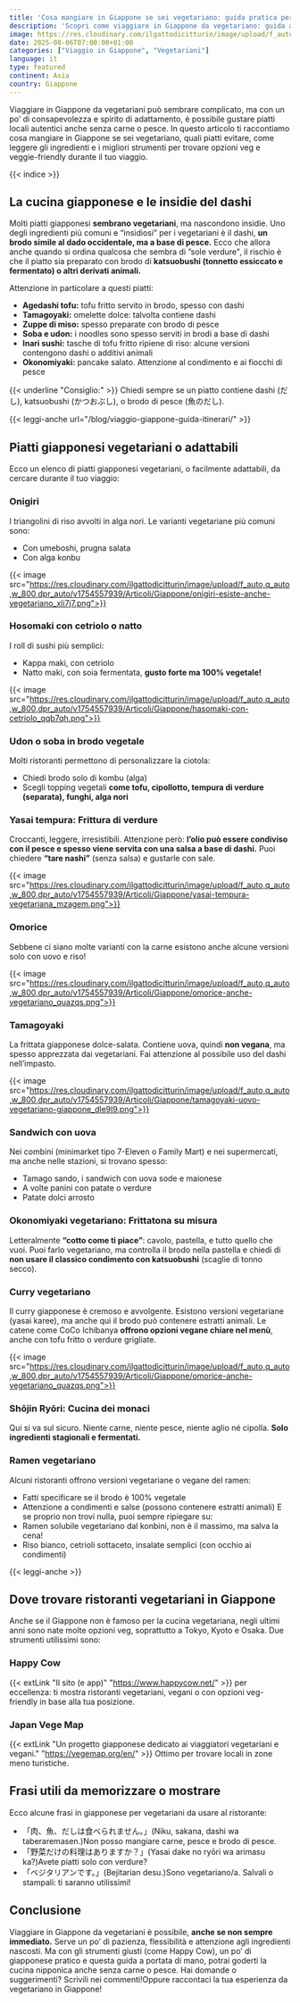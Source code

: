 ```yaml
---
title: 'Cosa mangiare in Giappone se sei vegetariano: guida pratica per viaggiatori'
description: 'Scopri come viaggiare in Giappone da vegetariano: guida ai piatti senza carne o pesce, come evitare il dashi, ristoranti veg-friendly e frasi utili in giapponese. Perfetto per Tokyo, Kyoto e Osaka!'
image: https://res.cloudinary.com/ilgattodicitturin/image/upload/f_auto,q_auto,w_800,dpr_auto/v1754557336/Articoli/Giappone/guida-giappone-per-vegetariani_cuz5y5.png
date: 2025-08-06T07:00:00+01:00
categories: ["Viaggio in Giappone", "Vegetariani"]
language: it
type: featured
continent: Asia
country: Giappone
---
```

Viaggiare in Giappone da vegetariani può sembrare complicato, ma con un po’ di consapevolezza e spirito di adattamento, è possibile gustare piatti locali autentici anche senza carne o pesce. In questo articolo ti raccontiamo cosa mangiare in Giappone se sei vegetariano, quali piatti evitare, come leggere gli ingredienti e i migliori strumenti per trovare opzioni veg e veggie-friendly durante il tuo viaggio.

{{< indice >}}

## La cucina giapponese e le insidie del dashi
Molti piatti giapponesi **sembrano vegetariani**, ma nascondono insidie. Uno degli ingredienti più comuni e “insidiosi” per i vegetariani è il dashi, **un brodo simile al dado occidentale, ma a base di pesce.** Ecco che allora anche quando si ordina qualcosa che sembra di ”sole verdure", il rischio è che il piatto sia preparato con brodo di **katsuobushi (tonnetto essiccato e fermentato) o altri derivati animali.**

Attenzione in particolare a questi piatti:
* **Agedashi tofu:** tofu fritto servito in brodo, spesso con dashi
* **Tamagoyaki:** omelette dolce: talvolta contiene dashi
* **Zuppe di miso:** spesso preparate con brodo di pesce
* **Soba e udon:** i noodles sono spesso serviti in brodi a base di dashi
* **Inari sushi:** tasche di tofu fritto ripiene di riso: alcune versioni contengono dashi o additivi animali
* **Okonomiyaki:** pancake salato. Attenzione al condimento e ai fiocchi di pesce

{{< underline "Consiglio:" >}} Chiedi sempre se un piatto contiene dashi (だし), katsuobushi (かつおぶし), o brodo di pesce (魚のだし).

{{< leggi-anche url="/blog/viaggio-giappone-guida-itinerari/" >}}

## Piatti giapponesi vegetariani o adattabili
Ecco un elenco di piatti giapponesi vegetariani, o facilmente adattabili, da cercare durante il tuo viaggio:

### Onigiri
I triangolini di riso avvolti in alga nori. Le varianti vegetariane più comuni sono:
* Con umeboshi, prugna salata
* Con alga konbu

{{< image src="https://res.cloudinary.com/ilgattodicitturin/image/upload/f_auto,q_auto,w_800,dpr_auto/v1754557939/Articoli/Giappone/onigiri-esiste-anche-vegetariano_xli7j7.png">}}

### Hosomaki con cetriolo o natto
I roll di sushi più semplici:
* Kappa maki, con cetriolo
* Natto maki, con soia fermentata, **gusto forte ma 100% vegetale!**

{{< image src="https://res.cloudinary.com/ilgattodicitturin/image/upload/f_auto,q_auto,w_800,dpr_auto/v1754557939/Articoli/Giappone/hasomaki-con-cetriolo_qqb7qh.png">}}

### Udon o soba in brodo vegetale
Molti ristoranti permettono di personalizzare la ciotola:
* Chiedi brodo solo di kombu (alga)
* Scegli topping vegetali **come tofu, cipollotto, tempura di verdure (separata), funghi, alga nori**

### Yasai tempura: Frittura di verdure
Croccanti, leggere, irresistibili. Attenzione però: **l’olio può essere condiviso con il pesce e spesso viene servita con una salsa a base di dashi.** Puoi chiedere **“tare nashi”** (senza salsa) e gustarle con sale.

{{< image src="https://res.cloudinary.com/ilgattodicitturin/image/upload/f_auto,q_auto,w_800,dpr_auto/v1754557939/Articoli/Giappone/yasai-tempura-vegetariana_mzagem.png">}}

### Omorice
Sebbene ci siano molte varianti con la carne esistono anche alcune versioni solo con uovo e riso!

{{< image src="https://res.cloudinary.com/ilgattodicitturin/image/upload/f_auto,q_auto,w_800,dpr_auto/v1754557939/Articoli/Giappone/omorice-anche-vegetariano_quazqs.png">}}

### Tamagoyaki
La frittata giapponese dolce-salata. Contiene uova, quindi **non vegana**, ma spesso apprezzata dai vegetariani. Fai attenzione al possibile uso del dashi nell’impasto.

{{< image src="https://res.cloudinary.com/ilgattodicitturin/image/upload/f_auto,q_auto,w_800,dpr_auto/v1754557939/Articoli/Giappone/tamagoyaki-uovo-vegetariano-giappone_dle9l9.png">}}

### Sandwich con uova
Nei combini (minimarket tipo 7-Eleven o Family Mart) e nei supermercati, ma anche nelle stazioni, si trovano spesso:
* Tamago sando, i sandwich con uova sode e maionese
* A volte panini con patate o verdure
* Patate dolci arrosto

### Okonomiyaki vegetariano: Frittatona su misura
Letteralmente **“cotto come ti piace”**: cavolo, pastella, e tutto quello che vuoi. Puoi farlo vegetariano, ma controlla il brodo nella pastella e chiedi di **non usare il classico condimento con katsuobushi** (scaglie di tonno secco).

### Curry vegetariano
Il curry giapponese è cremoso e avvolgente. Esistono versioni vegetariane (yasai karee), ma anche qui il brodo può contenere estratti animali. Le catene come CoCo Ichibanya **offrono opzioni vegane chiare nel menù**, anche con tofu fritto o verdure grigliate.

{{< image src="https://res.cloudinary.com/ilgattodicitturin/image/upload/f_auto,q_auto,w_800,dpr_auto/v1754557939/Articoli/Giappone/omorice-anche-vegetariano_quazqs.png">}}

### Shōjin Ryōri: Cucina dei monaci
Qui si va sul sicuro. Niente carne, niente pesce, niente aglio né cipolla. **Solo ingredienti stagionali e fermentati.**

### Ramen vegetariano
Alcuni ristoranti offrono versioni vegetariane o vegane del ramen:
* Fatti specificare se il brodo è 100% vegetale
* Attenzione a condimenti e salse (possono contenere estratti animali)
E se proprio non trovi nulla, puoi sempre ripiegare su:
* Ramen solubile vegetariano dal konbini, non è il massimo, ma salva la cena!
* Riso bianco, cetrioli sottaceto, insalate semplici (con occhio ai condimenti)

{{< leggi-anche >}}

## Dove trovare ristoranti vegetariani in Giappone
Anche se il Giappone non è famoso per la cucina vegetariana, negli ultimi anni sono nate molte opzioni veg, soprattutto a Tokyo, Kyoto e Osaka. Due strumenti utilissimi sono:

### Happy Cow
{{< extLink "Il sito (e app)" "https://www.happycow.net/" >}} per eccellenza: ti mostra ristoranti vegetariani, vegani o con opzioni veg-friendly in base alla tua posizione.

### Japan Vege Map
{{< extLink "Un progetto giapponese dedicato ai viaggiatori vegetariani e vegani." "https://vegemap.org/en/" >}} Ottimo per trovare locali in zone meno turistiche.

## Frasi utili da memorizzare o mostrare
Ecco alcune frasi in giapponese per vegetariani da usare al ristorante:
* 「肉、魚、だしは食べられません。」(Niku, sakana, dashi wa taberaremasen.)Non posso mangiare carne, pesce e brodo di pesce.
* 「野菜だけの料理はありますか？」(Yasai dake no ryōri wa arimasu ka?)Avete piatti solo con verdure?
* 「ベジタリアンです。」(Bejitarian desu.)Sono vegetariano/a.
Salvali o stampali: ti saranno utilissimi!  

## Conclusione
Viaggiare in Giappone da vegetariani è possibile, **anche se non sempre immediato.** Serve un po’ di pazienza, flessibilità e attenzione agli ingredienti nascosti. Ma con gli strumenti giusti (come Happy Cow), un po’ di giapponese pratico e questa guida a portata di mano, potrai goderti la cucina nipponica anche senza carne o pesce.
Hai domande o suggerimenti? Scrivili nei commenti!Oppure raccontaci la tua esperienza da vegetariano in Giappone!